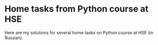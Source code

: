 # Home tasks from Python course at HSE

Here are my solutions for several home tasks on Python course at HSE (in Russian).
